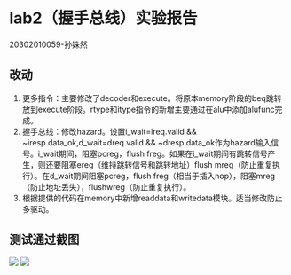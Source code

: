 # lab2（握手总线）实验报告
20302010059-孙姝然
## 改动
1. 更多指令：主要修改了decoder和execute。将原本memory阶段的beq跳转放到execute阶段。rtype和itype指令的新增主要通过在alu中添加alufunc完成。
2. 握手总线：修改hazard。设置i_wait=ireq.valid && ~iresp.data_ok,d_wait=dreq.valid && ~dresp.data_ok作为hazard输入信号。i_wait期间，阻塞pcreg，flush freg。如果在i_wait期间有跳转信号产生，则还要阻塞ereg（维持跳转信号和跳转地址）flush mreg（防止重复执行）。在d_wait期间阻塞pcreg，flush freg（相当于插入nop），阻塞mreg（防止地址丢失），flushwreg（防止重复执行）。
3. 根据提供的代码在memory中新增readdata和writedata模块。适当修改防止多驱动。

## 测试通过截图
![](https://cdn.nlark.com/yuque/0/2022/png/22909236/1650803873135-6693c88c-c926-4862-b5af-d0684dcd6f8f.png?x-oss-process=image%2Fresize%2Cw_1651%2Climit_0)
![](https://cdn.nlark.com/yuque/0/2022/png/22909236/1650807194499-7019f473-1e98-4620-aaed-880f2b89c531.png)